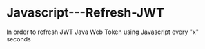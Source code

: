 # Javascript---Refresh-JWT
In order to refresh JWT Java Web Token using Javascript every "x" seconds
